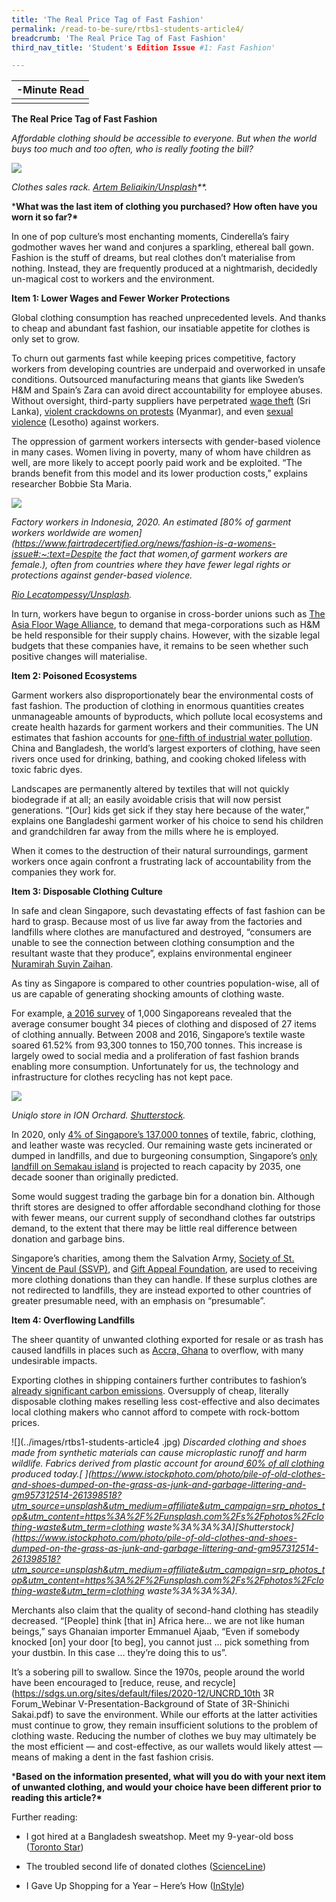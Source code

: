 ```yaml
---
title: 'The Real Price Tag of Fast Fashion'
permalink: /read-to-be-sure/rtbs1-students-article4/
breadcrumb: 'The Real Price Tag of Fast Fashion'
third_nav_title: 'Student's Edition Issue #1: Fast Fashion'

---
```


| **-Minute Read** |
| :--------------: |
|                  |

**The Real Price Tag of Fast Fashion**

 

*Affordable clothing should be accessible to everyone. But when the world buys too much and too often, who is really footing the bill?*

 

![](../images/rtbs1-students-article4b.jpg)

*Clothes sales rack.* *[Artem Beliaikin/Unsplash](https://unsplash.com/photos/Ta3f1ZcCgWg)**.*

 

***What was the last item of clothing you purchased? How often have you worn it so far?\*** 

 

In one of pop culture’s most enchanting moments, Cinderella’s fairy godmother waves her wand and conjures a sparkling, ethereal ball gown. Fashion is the stuff of dreams, but real clothes don’t materialise from nothing. Instead, they are frequently produced at a nightmarish, decidedly un-magical cost to workers and the environment. 

 

**Item 1: Lower Wages and Fewer Worker Protections**

 

Global clothing consumption has reached unprecedented levels. And thanks to cheap and abundant fast fashion, our insatiable appetite for clothes is only set to grow. 

 

To churn out garments fast while keeping prices competitive, factory workers from developing countries are underpaid and overworked in unsafe conditions. Outsourced manufacturing means that giants like Sweden’s H&M and Spain’s Zara can avoid direct accountability for employee abuses. Without oversight, third-party suppliers have perpetrated [wage theft](https://www.theguardian.com/global-development/2021/jul/09/top-fashion-brands-face-legal-challenge-over-garment-workers-rights-in-asia) (Sri Lanka), [violent crackdowns on protests](https://www.nytimes.com/2021/03/12/business/myanmar-garment-workers-protests.html) (Myanmar), and even [sexual violence](https://www.theguardian.com/news/2020/aug/20/fashion-industry-jeans-lesotho-garment-factory-workers-sexual-violence) (Lesotho) against workers. 

 

The oppression of garment workers intersects with gender-based violence in many cases. Women living in poverty, many of whom have children as well, are more likely to accept poorly paid work and be exploited. “The brands benefit from this model and its lower production costs,” explains researcher Bobbie Sta Maria.

 

![](../images/rtbs1-students-article4c.jpg)

*Factory workers in Indonesia, 2020. An estimated [80% of garment workers worldwide are women](https://www.fairtradecertified.org/news/fashion-is-a-womens-issue#:~:text=Despite the fact that women,of garment workers are female.), often from countries where they have fewer legal rights or protections against gender-based violence.*

 *[Rio Lecatompessy/Unsplash](https://unsplash.com/photos/cfDURuQKABk).*

 

In turn, workers have begun to organise in cross-border unions such as [The Asia Floor Wage Alliance](https://twitter.com/asia_floorwage), to demand that mega-corporations such as H&M be held responsible for their supply chains. However, with the sizable legal budgets that these companies have, it remains to be seen whether such positive changes will materialise.

 

**Item 2: Poisoned Ecosystems**

 

Garment workers also disproportionately bear the environmental costs of fast fashion. The production of clothing in enormous quantities creates unmanageable amounts of byproducts, which pollute local ecosystems and create health hazards for garment workers and their communities. The UN estimates that fashion accounts for [one-fifth of industrial water pollution](https://edition.cnn.com/style/article/dyeing-pollution-fashion-intl-hnk-dst-sept/index.html). China and Bangladesh, the world’s largest exporters of clothing, have seen rivers once used for drinking, bathing, and cooking choked lifeless with toxic fabric dyes.

 

Landscapes are permanently altered by textiles that will not quickly biodegrade if at all; an easily avoidable crisis that will now persist generations. “[Our] kids get sick if they stay here because of the water,” explains one Bangladeshi garment worker of his choice to send his children and grandchildren far away from the mills where he is employed. 

 

When it comes to the destruction of their natural surroundings, garment workers once again confront a frustrating lack of accountability from the companies they work for.

 

**Item 3: Disposable Clothing Culture**

 

In safe and clean Singapore, such devastating effects of fast fashion can be hard to grasp. Because most of us live far away from the factories and landfills where clothes are manufactured and destroyed, “consumers are unable to see the connection between clothing consumption and the resultant waste that they produce”, explains environmental engineer [Nuramirah Suyin Zaihan](https://www.channelnewsasia.com/singapore/bursting-seams-singapores-cast-clothing-1035441). 

 

As tiny as Singapore is compared to other countries population-wise, all of us are capable of generating shocking amounts of clothing waste.

 

For example, [a 2016 survey](https://www.channelnewsasia.com/singapore/bursting-seams-singapores-cast-clothing-1035441) of 1,000 Singaporeans revealed that the average consumer bought 34 pieces of clothing and disposed of 27 items of clothing annually. Between 2008 and 2016, Singapore’s textile waste soared 61.52% from 93,300 tonnes to 150,700 tonnes. This increase is largely owed to social media and a proliferation of fast fashion brands enabling more consumption. Unfortunately for us, the technology and infrastructure for clothes recycling has not kept pace.

 

![](../images/rtbs1-students-article4a.jpg)

 *Uniqlo store in ION Orchard. [Shutterstock](https://www.shutterstock.com/image-photo/singapore-oct-19-uniqlo-store-ion-235832014).*

 

In 2020, only [4% of Singapore’s 137,000 tonnes](https://www.nea.gov.sg/our-services/waste-management/waste-statistics-and-overall-recycling) of textile, fabric, clothing, and leather waste was recycled. Our remaining waste gets incinerated or dumped in landfills, and due to burgeoning consumption, Singapore’s [only landfill on Semakau island](https://www.straitstimes.com/singapore/singapore-throw-away-nation) is projected to reach capacity by 2035, one decade sooner than originally predicted.

 

Some would suggest trading the garbage bin for a donation bin. Although thrift stores are designed to offer affordable secondhand clothing for those with fewer means, our current supply of secondhand clothes far outstrips demand, to the extent that there may be little real difference between donation and garbage bins.

 

Singapore’s charities, among them the Salvation Army, [Society of St. Vincent de Paul (SSVP)](https://youthopia.sg/read/why-we-need-to-be-mindful-when-thrifting/), and [Gift Appeal Foundation](https://www.straitstimes.com/singapore/salvation-army-sees-spike-in-donations-amid-festive-season-appeals-for-items-in-good-condition), are used to receiving more clothing donations than they can handle. If these surplus clothes are not redirected to landfills, they are instead exported to other countries of greater presumable need, with an emphasis on “presumable”.

 

**Item 4: Overflowing Landfills**

 

The sheer quantity of unwanted clothing exported for resale or as trash has caused landfills in places such as [Accra, Ghana](https://www.abc.net.au/news/2021-08-12/fast-fashion-turning-parts-ghana-into-toxic-landfill/100358702) to overflow, with many undesirable impacts.

 

Exporting clothes in shipping containers further contributes to fashion’s [already significant carbon emissions](https://www.un.org/sustainabledevelopment/blog/2019/08/actnow-for-zero-waste-fashion/). Oversupply of cheap, literally disposable clothing makes reselling less cost-effective and also decimates local clothing makers who cannot afford to compete with rock-bottom prices. 

 ![](../images/rtbs1-students-article4 .jpg)
 *Discarded clothing and shoes made from synthetic materials can cause microplastic runoff and harm wildlife. Fabrics derived from plastic account for around[ ](https://www.vox.com/the-goods/2018/9/19/17800654/clothes-plastic-pollution-polyester-washing-machine)[60% of all clothing](https://www.vox.com/the-goods/2018/9/19/17800654/clothes-plastic-pollution-polyester-washing-machine) produced today.[ ](https://www.istockphoto.com/photo/pile-of-old-clothes-and-shoes-dumped-on-the-grass-as-junk-and-garbage-littering-and-gm957312514-261398518?utm_source=unsplash&utm_medium=affiliate&utm_campaign=srp_photos_top&utm_content=https%3A%2F%2Funsplash.com%2Fs%2Fphotos%2Fclothing-waste&utm_term=clothing waste%3A%3A%3A)[Shutterstock](https://www.istockphoto.com/photo/pile-of-old-clothes-and-shoes-dumped-on-the-grass-as-junk-and-garbage-littering-and-gm957312514-261398518?utm_source=unsplash&utm_medium=affiliate&utm_campaign=srp_photos_top&utm_content=https%3A%2F%2Funsplash.com%2Fs%2Fphotos%2Fclothing-waste&utm_term=clothing waste%3A%3A%3A).*

Merchants also claim that the quality of second-hand clothing has steadily decreased. “[People] think [that in] Africa here… we are not like human beings,” says Ghanaian importer Emmanuel Ajaab, “Even if somebody knocked [on] your door [to beg], you cannot just … pick something from your dustbin. In this case … they’re doing this to us”.

 

It’s a sobering pill to swallow. Since the 1970s, people around the world have been encouraged to [reduce, reuse, and recycle](https://sdgs.un.org/sites/default/files/2020-12/UNCRD_10th 3R Forum_Webinar V-Presentation-Background of State of 3R-Shinichi Sakai.pdf) to save the environment. While our efforts at the latter activities must continue to grow, they remain insufficient solutions to the problem of clothing waste. Reducing the number of clothes we buy may ultimately be the most efficient — and cost-effective, as our wallets would likely attest — means of making a dent in the fast fashion crisis.

 

 

***Based on the information presented, what will you do with your next item of unwanted clothing, and would your choice have been different prior to reading this article?\***

 

Further reading:

- I got hired at a Bangladesh sweatshop. Meet my 9-year-old boss ([Toronto Star](https://www.thestar.com/news/world/clothesonyourback/2013/10/11/i_got_hired_at_a_bangladesh_sweatshop_meet_my_9yearold_boss.html))

- The troubled second life of donated clothes ([ScienceLine](https://scienceline.org/2018/06/the-troubled-second-life-of-donated-clothes/))

- I Gave Up Shopping for a Year – Here’s How ([InStyle](https://www.instyle.com/fashion/no-shopping-resolution-how-to))